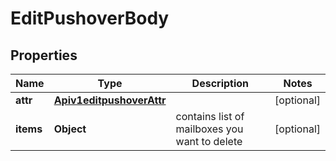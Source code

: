 # EditPushoverBody

## Properties
Name | Type | Description | Notes
------------ | ------------- | ------------- | -------------
**attr** | [**Apiv1editpushoverAttr**](Apiv1editpushoverAttr.md) |  |  [optional]
**items** | **Object** | contains list of mailboxes you want to delete |  [optional]
